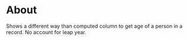 # About

Shows a different way than computed column to get age of a person in a record. No account for leap year.